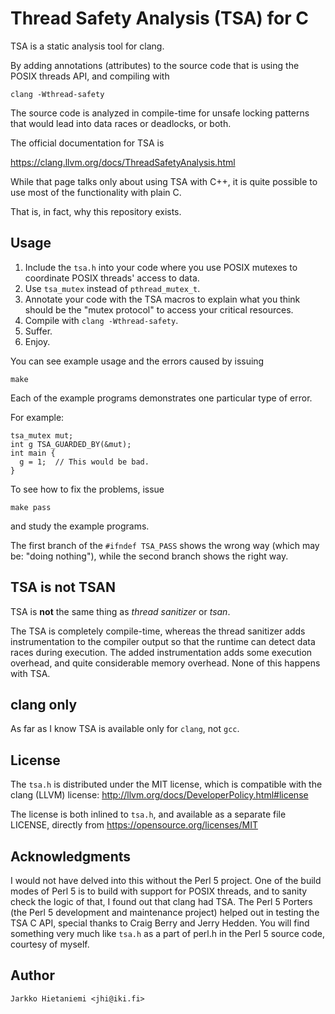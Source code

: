# Thread Safety Analysis (TSA) for C

TSA is a static analysis tool for clang.

By adding annotations (attributes) to the source code that is using
the POSIX threads API, and compiling with

```clang -Wthread-safety```

The source code is analyzed in compile-time for unsafe locking
patterns that would lead into data races or deadlocks, or both.

The official documentation for TSA is

https://clang.llvm.org/docs/ThreadSafetyAnalysis.html

While that page talks only about using TSA with C++, it is quite
possible to use most of the functionality with plain C.

That is, in fact, why this repository exists.

## Usage

1. Include the `tsa.h` into your code where you use POSIX mutexes to coordinate POSIX threads' access to data.
2. Use `tsa_mutex` instead of `pthread_mutex_t`.
3. Annotate your code with the TSA macros to explain what you think should be the "mutex protocol" to access your critical resources.
4. Compile with `clang -Wthread-safety`.
5. Suffer.
6. Enjoy.

You can see example usage and the errors caused by issuing

```make```

Each of the example programs demonstrates one particular type of error.

For example:

```
tsa_mutex mut;
int g TSA_GUARDED_BY(&mut);
int main {
  g = 1;  // This would be bad.
}
```  

To see how to fix the problems, issue

```make pass```

and study the example programs.

The first branch of the `#ifndef TSA_PASS` shows the wrong way (which
may be: "doing nothing"), while the second branch shows the right way.

## TSA is not TSAN

TSA is **not** the same thing as *thread sanitizer* or *tsan*.

The TSA is completely compile-time, whereas the thread sanitizer adds
instrumentation to the compiler output so that the runtime can detect
data races during execution.  The added instrumentation adds some
execution overhead, and quite considerable memory overhead.  None
of this happens with TSA.

## clang only

As far as I know TSA is available only for `clang`, not `gcc`.

## License

The `tsa.h` is distributed under the MIT license, which is compatible
with the clang (LLVM) license:
http://llvm.org/docs/DeveloperPolicy.html#license

The license is both inlined to `tsa.h`, and available as a separate file
LICENSE, directly from https://opensource.org/licenses/MIT

## Acknowledgments

I would not have delved into this without the Perl 5 project.  One of
the build modes of Perl 5 is to build with support for POSIX threads,
and to sanity check the logic of that, I found out that clang had TSA.
The Perl 5 Porters (the Perl 5 development and maintenance project)
helped out in testing the TSA C API, special thanks to Craig Berry and
Jerry Hedden.  You will find something very much like `tsa.h` as a part
of perl.h in the Perl 5 source code, courtesy of myself.

## Author

```
Jarkko Hietaniemi <jhi@iki.fi>
```
